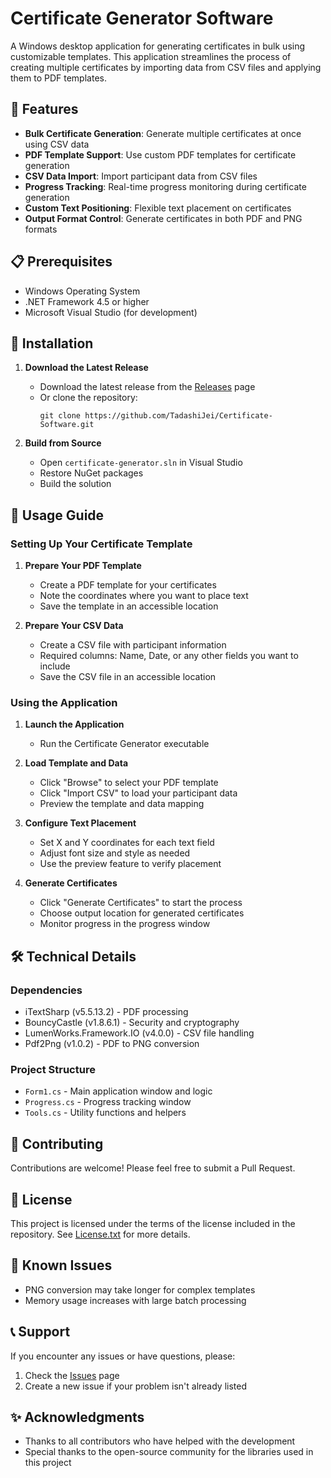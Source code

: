 # Certificate Generator Software

A Windows desktop application for generating certificates in bulk using customizable templates. This application streamlines the process of creating multiple certificates by importing data from CSV files and applying them to PDF templates.

## 🌟 Features

- **Bulk Certificate Generation**: Generate multiple certificates at once using CSV data
- **PDF Template Support**: Use custom PDF templates for certificate generation
- **CSV Data Import**: Import participant data from CSV files
- **Progress Tracking**: Real-time progress monitoring during certificate generation
- **Custom Text Positioning**: Flexible text placement on certificates
- **Output Format Control**: Generate certificates in both PDF and PNG formats

## 📋 Prerequisites

- Windows Operating System
- .NET Framework 4.5 or higher
- Microsoft Visual Studio (for development)

## 🚀 Installation

1. **Download the Latest Release**
   - Download the latest release from the [Releases](https://github.com/TadashiJei/Certificate-Software/releases) page
   - Or clone the repository:
     ```
     git clone https://github.com/TadashiJei/Certificate-Software.git
     ```

2. **Build from Source**
   - Open `certificate-generator.sln` in Visual Studio
   - Restore NuGet packages
   - Build the solution

## 📝 Usage Guide

### Setting Up Your Certificate Template

1. **Prepare Your PDF Template**
   - Create a PDF template for your certificates
   - Note the coordinates where you want to place text
   - Save the template in an accessible location

2. **Prepare Your CSV Data**
   - Create a CSV file with participant information
   - Required columns: Name, Date, or any other fields you want to include
   - Save the CSV file in an accessible location

### Using the Application

1. **Launch the Application**
   - Run the Certificate Generator executable

2. **Load Template and Data**
   - Click "Browse" to select your PDF template
   - Click "Import CSV" to load your participant data
   - Preview the template and data mapping

3. **Configure Text Placement**
   - Set X and Y coordinates for each text field
   - Adjust font size and style as needed
   - Use the preview feature to verify placement

4. **Generate Certificates**
   - Click "Generate Certificates" to start the process
   - Choose output location for generated certificates
   - Monitor progress in the progress window

## 🛠️ Technical Details

### Dependencies

- iTextSharp (v5.5.13.2) - PDF processing
- BouncyCastle (v1.8.6.1) - Security and cryptography
- LumenWorks.Framework.IO (v4.0.0) - CSV file handling
- Pdf2Png (v1.0.2) - PDF to PNG conversion

### Project Structure

- `Form1.cs` - Main application window and logic
- `Progress.cs` - Progress tracking window
- `Tools.cs` - Utility functions and helpers

## 🤝 Contributing

Contributions are welcome! Please feel free to submit a Pull Request.

## 📄 License

This project is licensed under the terms of the license included in the repository. See [License.txt](License.txt) for more details.

## 🐛 Known Issues

- PNG conversion may take longer for complex templates
- Memory usage increases with large batch processing

## 📞 Support

If you encounter any issues or have questions, please:
1. Check the [Issues](https://github.com/TadashiJei/Certificate-Software/issues) page
2. Create a new issue if your problem isn't already listed

## ✨ Acknowledgments

- Thanks to all contributors who have helped with the development
- Special thanks to the open-source community for the libraries used in this project

